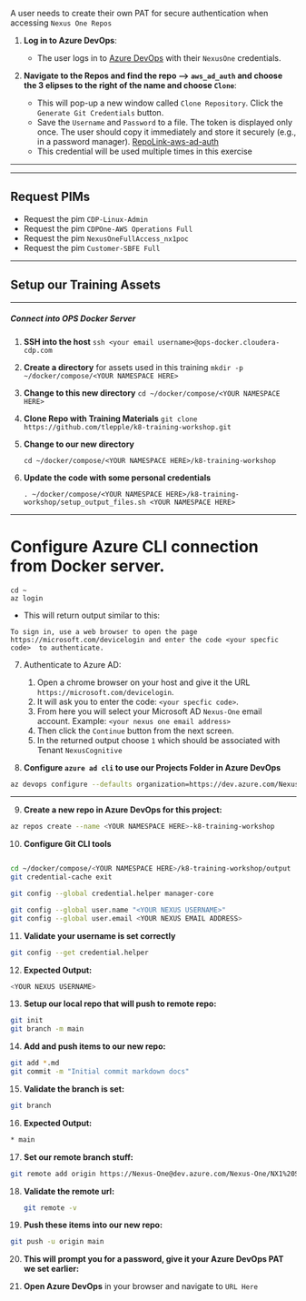 A user needs to create their own PAT for secure authentication when accessing `Nexus One Repos` 

1. **Log in to Azure DevOps**:
   - The user logs in to [Azure DevOps](https://dev.azure.com/Nexus-One/NX1%20Special%20Projects/) with their `NexusOne` credentials.

2. **Navigate to the Repos and find the repo --> `aws_ad_auth` and choose the 3 elipses to the right of the name and choose `Clone`**:
   - This will pop-up a new window called `Clone Repository`.  Click the `Generate Git Credentials` button.
   - Save the `Username` and `Password` to a file.  The token is displayed only once. The user should copy it immediately and store it securely (e.g., in a password manager).  [RepoLink-aws-ad-auth](https://dev.azure.com/Nexus-One/NX1%20Special%20Projects/_git/aws_ad_auth)
   - This credential will be used multiple times in this exercise
 

---
---

## Request PIMs

- Request the pim `CDP-Linux-Admin`
- Request the pim `CDPOne-AWS Operations Full`
- Request the pim `NexusOneFullAccess_nx1poc`
- Request the pim `Customer-SBFE Full`


---

## Setup our Training Assets

---

##### Connect into OPS Docker Server

1. **SSH into the host** `ssh <your email username>@ops-docker.cloudera-cdp.com`
2. **Create a directory** for assets used in this training `mkdir -p ~/docker/compose/<YOUR NAMESPACE HERE>`
3. **Change to this new directory** `cd ~/docker/compose/<YOUR NAMESPACE HERE>`
4. **Clone Repo with Training Materials** 
	```git clone https://github.com/tlepple/k8-training-workshop.git```

5. **Change to our new directory**	
	```
	cd ~/docker/compose/<YOUR NAMESPACE HERE>/k8-training-workshop
	```
6. **Update the code with some personal credentials**	
	```
	. ~/docker/compose/<YOUR NAMESPACE HERE>/k8-training-workshop/setup_output_files.sh <YOUR NAMESPACE HERE>
	```

---

# **Configure Azure CLI connection** from Docker server.

 ```
cd ~
az login 
 ```

 *  This will return output similar to this:

 ```
To sign in, use a web browser to open the page https://microsoft.com/devicelogin and enter the code <your specfic code>  to authenticate.
 ```
7.  Authenticate to Azure AD:   
    1. Open a chrome browser on your host and give it the URL `https://microsoft.com/devicelogin`.   
    2. It will ask you to enter the code: `<your specfic code>`.   
    3. From here you will select your Microsoft AD `Nexus-One` email account.  Example: `<your nexus one email address>`
    4. Then click the `Continue` button from the next screen.
    5. In the returned output choose `1` which should be associated with Tenant `NexusCognitive`

8.  **Configure `azure ad cli` to use our Projects Folder in Azure DevOps**

   ```bash
   az devops configure --defaults organization=https://dev.azure.com/Nexus-One project="NX1 Special Projects"
   ```

---

9.  **Create a new repo in Azure DevOps for this project:**
```bash
az repos create --name <YOUR NAMESPACE HERE>-k8-training-workshop
```
10.  **Configure Git CLI tools**
```bash

cd ~/docker/compose/<YOUR NAMESPACE HERE>/k8-training-workshop/output
git credential-cache exit

git config --global credential.helper manager-core

git config --global user.name "<YOUR NEXUS USERNAME>"
git config --global user.email <YOUR NEXUS EMAIL ADDRESS>
```
11.  **Validate your username is set correctly**
```bash
git config --get credential.helper
```

12.  **Expected Output:**
```bash
<YOUR NEXUS USERNAME>
```
13.  **Setup our local repo that will push to remote repo:**
```bash
git init
git branch -m main
```

14.  **Add and push items to our new repo:**
```bash
git add *.md
git commit -m "Initial commit markdown docs"
```

15.  **Validate the branch is set:**
```bash
git branch
```

16.  **Expected Output:**
```bash
* main
```
17.  **Set our remote branch stuff:**
```bash
git remote add origin https://Nexus-One@dev.azure.com/Nexus-One/NX1%20Special%20Projects/_git/<YOUR NAMESPACE HERE>-k8-training-workshop
```
18. **Validate the remote url:**
    ```bash
    git remote -v
    ```
     
19.  **Push these items into our new repo:**
```bash
git push -u origin main
```
20.  **This will prompt you for a password, give it your Azure DevOps PAT we set earlier:**

21.  **Open Azure DevOps** in your browser and navigate to `URL Here`
